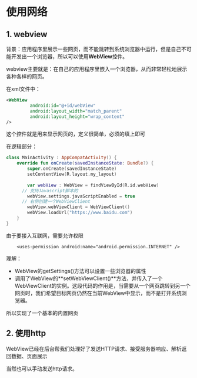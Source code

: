 # 使用网络

## 1. webview

背景：应用程序里展示一些网页，而不能跳转到系统浏览器中运行，但是自己不可能开发出一个浏览器，所以可以使用**WebView**控件。

webview主要就是：在自己的应用程序里嵌入一个浏览器，从而非常轻松地展示各种各样的网页。

在xml文件中：

```xml
<WebView
         android:id="@+id/webView"
         android:layout_width="match_parent"
         android:layout_height="wrap_content" 
/>
```

这个控件就是用来显示网页的，定义很简单，必须的填上即可

在逻辑部分：

```kotlin
class MainActivity : AppCompatActivity() {
    override fun onCreate(savedInstanceState: Bundle?) {
        super.onCreate(savedInstanceState)
        setContentView(R.layout.my_layout)
      
        var webView : WebView = findViewById(R.id.webView)
      // 支持Javascript脚本的
        webView.settings.javaScriptEnabled = true
      // 右侧创建一个WebViewClient
        webView.webViewClient = WebViewClient()
        webView.loadUrl("https://www.baidu.com")
    }
}
```

由于要接入互联网，需要允许权限

```
    <uses-permission android:name="android.permission.INTERNET" />
```

理解：

- WebView的getSettings()方法可以设置一些浏览器的属性
- 调用了WebView的**setWebViewClient()**方法，并传入了一个WebViewClient的实例。这段代码的作用是，当需要从一个网页跳转到另一个网页时，我们希望目标网页仍然在当前WebView中显示，而不是打开系统浏览器。

所以实现了一个基本的内置网页

## 2. 使用http

WebView已经在后台帮我们处理好了发送HTTP请求、接受服务器响应、解析返回数据、页面展示

当然也可以手动发送http请求。

